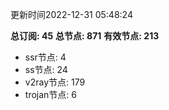 更新时间2022-12-31 05:48:24

**总订阅: 45**
**总节点: 871**
**有效节点: 213**
- ssr节点: 4
- ss节点: 24
- v2ray节点: 179
- trojan节点: 6
